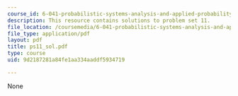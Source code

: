 ```yaml
---
course_id: 6-041-probabilistic-systems-analysis-and-applied-probability-spring-2006
description: This resource contains solutions to problem set 11.
file_location: /coursemedia/6-041-probabilistic-systems-analysis-and-applied-probability-spring-2006/9d2187281a84fe1aa334aaddf5934719_ps11_sol.pdf
file_type: application/pdf
layout: pdf
title: ps11_sol.pdf
type: course
uid: 9d2187281a84fe1aa334aaddf5934719

---
```

None